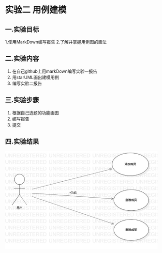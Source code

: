 ﻿# 实验二 用例建模

## 一.实验目标

 1.使用MarkDown编写报告
 2.了解并掌握用例图的画法

## 二.实验内容

 1. 在自己github上用markDown编写实验一报告
 2. 用starUML画出建模用例
 3. 编写实验二报告

## 三.实验步骤

1. 根据自己选题的功能画图
2. 编写报告
3. 提交

## 四.实验结果

![建模用例图](./UseCaseDiagram1.jpg)

